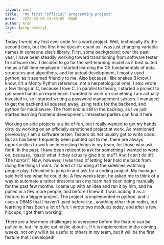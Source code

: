 ```yaml
---
layout: post
title:  "My first “official” programming project"
date:   2022-03-06 15:30:05 -0800
author: Arun
tags: [programming]
---
```



Today I wrote my first ever code for a work project. Well, technically it’s the second time, but the first time doesn’t count as I was just changing variable names in someone else’s library. First, some background: over the past year, I have been steadily working toward transitioning from software tester to software dev. I decided to go for the self-learning model as it best suited me as a full time employee. I started learning the CS fundamentals of data structures and algorithms, and for actual development, I mostly used python, as it seemed friendly to me. Also because I like snakes (I know, I know, it’s a Monty Python reference, not a herpetological one). I also wrote a few things in C, because I love C. In parallel to theory, I started a project to get some hands on experience. I wanted to work on something I am actually invested in, so I started writing a password management system. I managed to get the backend all squared away, using redis for the backend, and python for middleware. The front end is still in the backlog, as I’ve just started learning frontend development. Interested parties can find it here.

Working on side projects is a lot of fun, but I really wanted to get my hands dirty by working on an officially sanctioned project at work. As mentioned previously, I am a software tester. Testers do not usually get to write code. But as has been frequently been pointed out to me, there are always opportunities to work on interesting things in my team, for those who ask for it. In the past, I have been reticent to ask for something I wanted to work on, because, “gasp! what if they actually give it to me?? And I can’t do it!? The horror!”. Now, however, I was tired of letting fear hold me back from doing the things I want. I’m tired of standing at the sidelines watching people play. I decided to jump in and ask for a coding project. My manager said he’d see what he could do. A few weeks later, he asked me to think of a way to automate a rather tiresome task my team had been doing manually for the past few months. I came up with an idea and ran it by him, and he pulled in a few more people, and before I knew it, I was adding it as a feature to a bigger project. The project is implemented in python, and it uses a DBMS that I haven’t used before (i.e., anything other than redis), but learning it has been a lot of fun. I wrote two modules today, and after a few hiccups, I got them working!

There are a few more challenges to overcome before the feature can be pulled in, but I’m quite optimistic about it. If it is implemented in the coming weeks, not only will it be useful to others in my team, but it will be the first feature that I developed!

